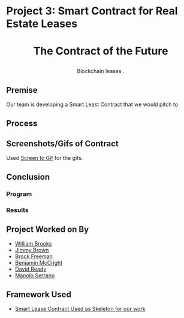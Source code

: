 # Project 3: Smart Contract for Real Estate Leases

# <p align="center"> The Contract of the Future </p>
  <p align="center"> Blockchain leases  . </p>

## Premise
Our team is developing a Smart Least Contract that we would pitch to 


## Process


## Screenshots/Gifs of Contract

Used [Screen to Gif](https://www.screentogif.com/) for the gifs.



## Conclusion
### Program

### Results
 


## Project Worked on By
* [William Brooks](https://github.com/Wil-bro0824)
* [Jimmy Brown](https://github.com/jbrown2155)
* [Brock Freeman](https://github.com/Bfree22)
* [Benjamin McCright](https://github.com/BenMcCright)
* [David Ready](https://github.com/CrusadingGroundhog)
* [Manolo Serrano](https://github.com/InfluxVC)

## Framework Used
* [Smart Lease Contract Used as Skeleton for our work](https://github.com/SmartLease/Ethereum/blob/master/contracts/smartleasefactory.sol)
